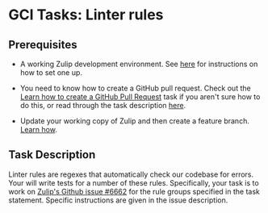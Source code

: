 # GCI Tasks: Linter rules

## Prerequisites

* A working Zulip development environment. See
  [here](https://github.com/zulip/zulip-gci/blob/master/README.md) for
  instructions on how to set one up.

* You need to know how to create a GitHub pull request. Check out the
  [Learn how to create a GitHub Pull Request](https://codein.withgoogle.com/dashboard/tasks/4884433561714688/)
  task if you aren't sure how to do this, or read through the task
  description [here](https://github.com/zulip/zulip-gci/blob/master/tasks/2017/submit-a-pull-request.md).

* Update your working copy of Zulip and then create a feature branch. [Learn
  how](../../before-every-task.md).

## Task Description

Linter rules are regexes that automatically check our codebase for errors.
Your will write tests for a number of these rules. Specifically, your
task is to work on [Zulip's Github issue #6662](https://github.com/zulip/zulip/issues/6662)
for the rule groups specified in the task statement. Specific instructions are given in the
issue description.
